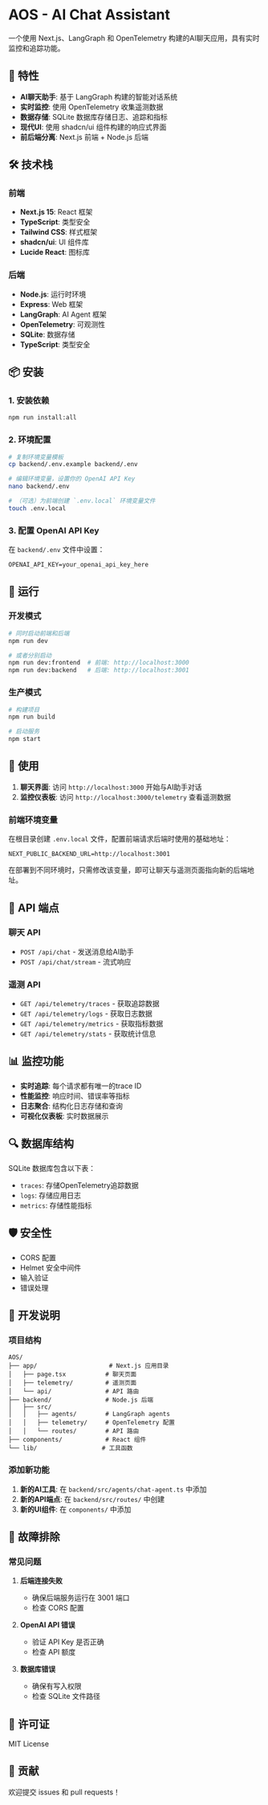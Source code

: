 # AOS - AI Chat Assistant

一个使用 Next.js、LangGraph 和 OpenTelemetry 构建的AI聊天应用，具有实时监控和追踪功能。

## 🚀 特性

- **AI聊天助手**: 基于 LangGraph 构建的智能对话系统
- **实时监控**: 使用 OpenTelemetry 收集遥测数据
- **数据存储**: SQLite 数据库存储日志、追踪和指标
- **现代UI**: 使用 shadcn/ui 组件构建的响应式界面
- **前后端分离**: Next.js 前端 + Node.js 后端

## 🛠️ 技术栈

### 前端

- **Next.js 15**: React 框架
- **TypeScript**: 类型安全
- **Tailwind CSS**: 样式框架
- **shadcn/ui**: UI 组件库
- **Lucide React**: 图标库

### 后端

- **Node.js**: 运行时环境
- **Express**: Web 框架
- **LangGraph**: AI Agent 框架
- **OpenTelemetry**: 可观测性
- **SQLite**: 数据存储
- **TypeScript**: 类型安全

## 📦 安装

### 1. 安装依赖

```bash
npm run install:all
```

### 2. 环境配置

```bash
# 复制环境变量模板
cp backend/.env.example backend/.env

# 编辑环境变量，设置你的 OpenAI API Key
nano backend/.env

# （可选）为前端创建 `.env.local` 环境变量文件
touch .env.local
```

### 3. 配置 OpenAI API Key

在 `backend/.env` 文件中设置：

```env
OPENAI_API_KEY=your_openai_api_key_here
```

## 🚀 运行

### 开发模式

```bash
# 同时启动前端和后端
npm run dev

# 或者分别启动
npm run dev:frontend  # 前端: http://localhost:3000
npm run dev:backend   # 后端: http://localhost:3001
```

### 生产模式

```bash
# 构建项目
npm run build

# 启动服务
npm start
```

## 📱 使用

1. **聊天界面**: 访问 `http://localhost:3000` 开始与AI助手对话
2. **监控仪表板**: 访问 `http://localhost:3000/telemetry` 查看遥测数据

### 前端环境变量

在根目录创建 `.env.local` 文件，配置前端请求后端时使用的基础地址：

```env
NEXT_PUBLIC_BACKEND_URL=http://localhost:3001
```

在部署到不同环境时，只需修改该变量，即可让聊天与遥测页面指向新的后端地址。

## 🔧 API 端点

### 聊天 API

- `POST /api/chat` - 发送消息给AI助手
- `POST /api/chat/stream` - 流式响应

### 遥测 API

- `GET /api/telemetry/traces` - 获取追踪数据
- `GET /api/telemetry/logs` - 获取日志数据
- `GET /api/telemetry/metrics` - 获取指标数据
- `GET /api/telemetry/stats` - 获取统计信息

## 📊 监控功能

- **实时追踪**: 每个请求都有唯一的trace ID
- **性能监控**: 响应时间、错误率等指标
- **日志聚合**: 结构化日志存储和查询
- **可视化仪表板**: 实时数据展示

## 🔍 数据库结构

SQLite 数据库包含以下表：

- `traces`: 存储OpenTelemetry追踪数据
- `logs`: 存储应用日志
- `metrics`: 存储性能指标

## 🛡️ 安全性

- CORS 配置
- Helmet 安全中间件
- 输入验证
- 错误处理

## 📝 开发说明

### 项目结构

```
AOS/
├── app/                    # Next.js 应用目录
│   ├── page.tsx           # 聊天页面
│   ├── telemetry/         # 遥测页面
│   └── api/               # API 路由
├── backend/               # Node.js 后端
│   ├── src/
│   │   ├── agents/        # LangGraph agents
│   │   ├── telemetry/     # OpenTelemetry 配置
│   │   └── routes/        # API 路由
├── components/            # React 组件
└── lib/                  # 工具函数
```

### 添加新功能

1. **新的AI工具**: 在 `backend/src/agents/chat-agent.ts` 中添加
2. **新的API端点**: 在 `backend/src/routes/` 中创建
3. **新的UI组件**: 在 `components/` 中添加

## 🐛 故障排除

### 常见问题

1. **后端连接失败**
   - 确保后端服务运行在 3001 端口
   - 检查 CORS 配置

2. **OpenAI API 错误**
   - 验证 API Key 是否正确
   - 检查 API 额度

3. **数据库错误**
   - 确保有写入权限
   - 检查 SQLite 文件路径

## 📄 许可证

MIT License

## 🤝 贡献

欢迎提交 issues 和 pull requests！
